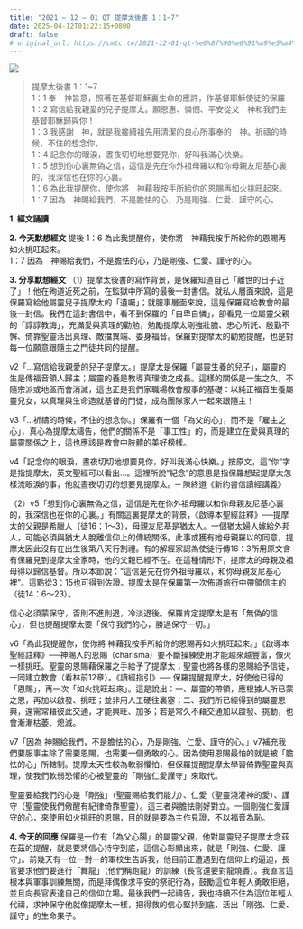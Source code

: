 ```yaml
---
title: "2021 – 12 – 01 QT 提摩太後書 1：1~7"
date: 2025-04-12T01:22:15+0800
draft: false
# original_url: https://cmtc.tw/2021-12-01-qt-%e6%8f%90%e6%91%a9%e5%a4%aa%e5%be%8c%e6%9b%b8-1%ef%bc%9a17
---
```


![](/images/qt.jpg)
> 提摩太後書 1：1\~7  
> 1：1 奉　神旨意，照著在基督耶穌裏生命的應許，作基督耶穌使徒的保羅  
> 1：2 寫信給我親愛的兒子提摩太。願恩惠、憐憫、平安從父　神和我們主基督耶穌歸與你！  
> 1：3 我感謝　神，就是我接續祖先用清潔的良心所事奉的　神。祈禱的時候，不住的想念你，  
> 1：4 記念你的眼淚，晝夜切切地想要見你，好叫我滿心快樂。  
> 1：5 想到你心裏無偽之信，這信是先在你外祖母羅以和你母親友尼基心裏的，我深信也在你的心裏。  
> 1：6 為此我提醒你，使你將　神藉我按手所給你的恩賜再如火挑旺起來。  
> 1：7 因為　神賜給我們，不是膽怯的心，乃是剛強、仁愛、謹守的心。

**1. 經文誦讀**

**2.  今天默想經文**
提後 1：6 為此我提醒你，使你將　神藉我按手所給你的恩賜再如火挑旺起來。  
1：7 因為　神賜給我們，不是膽怯的心，乃是剛強、仁愛、謹守的心。

**3. 分享默想經文**
（1）提摩太後書的寫作背景，是保羅知道自己「離世的日子近了」！他在殉道近死之前，在監獄中所寫的最後一封書信。就私人層面來說，這是保羅寫給他屬靈兒子提摩太的「遺囑」；就服事層面來說，這是保羅寫給教會的最後一封信。我們在這封書信中，看不到保羅的「自卑自憐」，卻看見一位屬靈父親的「諄諄教誨」，充滿愛與真理的勸勉，勉勵提摩太剛強壯膽、忠心所託、殷勤不懈、倚靠聖靈活出真理、敵擋異端、委身福音。保羅對提摩太的勸勉提醒，也是對每一位願意跟隨主之門徒共同的提醒。

v2「…寫信給我親愛的兒子提摩太。」提摩太是保羅「屬靈生養的兒子」，屬靈的生是傳福音領人歸主；屬靈的養是教導真理使之成長。這樣的關係是一生之久，不隨宗派或地區而會消滅，這也正是我們家職場教會服事的基礎：以純正福音生養屬靈兒女，以真理與生命造就基督的門徒，成為團隊家人一起來跟隨主！

v3「…祈禱的時候，不住的想念你。」保羅有一個「為父的心」，而不是「雇主之心」，真心為提摩太禱告，他們的關係不是「事工性」的，而是建立在愛與真理的屬靈關係之上，這也應該是教會中肢體的美好榜樣。

v4「記念你的眼淚，晝夜切切地想要見你，好叫我滿心快樂。」按原文，這“你”字是指提摩太，英文聖經可以看出…。這裡所說“紀念”的意思是指保羅想起提摩太怎樣流眼淚的事，他就晝夜切切的想要見提摩太。─ 陳終道《新約書信讀經講義》

（2）v5「想到你心裏無偽之信，這信是先在你外祖母羅以和你母親友尼基心裏的，我深信也在你的心裏。」有關這裏提摩太的背景，《啟導本聖經註釋》──提摩太的父親是希臘人（徒16：1～3），母親友尼基是猶太人。一個猶太婦人嫁給外邦人，可能必須與猶太人脫離信仰上的傳統關係。此事或獲有她母親羅以的同意，提摩太因此沒有在出生後第八天行割禮。有的解經家認為使徒行傳16：3所用原文含有保羅見到提摩太全家時，他的父親已經不在。在這種情形下，提摩太的母親及祖母得以歸信基督。所以本節說：“這信是先在你外祖母羅以，和你母親友尼基心裡”。這點從3：15也可得到佐證。提摩太是在保羅第一次佈道旅行中帶領信主的（徒14：6～23）。

信心必須蒙保守，否則不進則退，冷淡退後。保羅肯定提摩太是有「無偽的信心」，但也提醒提摩太要「保守我們的心，勝過保守一切。」

v6「為此我提醒你，使你將 神藉我按手所給你的恩賜再如火挑旺起來。」《啟導本聖經註釋》──神賜人的恩賜（charisma）要不斷操練使用才能越來越豐富，像火一樣挑旺。聖靈的恩賜藉保羅之手給予了提摩太；聖靈也將各樣的恩賜給予信徒，一同建立教會（看林前12章）。《讀經指引》── 保羅提醒提摩太，好使他已得的「恩賜」，再一次「如火挑旺起來」。這是說出：一、屬靈的帶領，應根據人所已蒙之恩，再加以啟發、挑旺；並非用人工硬往裏塞；二、我們所已經得到的屬靈恩典，還需常藉彼此交通，才能興旺、加多；若是常久不藉交通加以啟發、挑動，也會漸漸枯萎、熄滅。

v7「因為 神賜給我們，不是膽怯的心，乃是剛強、仁愛、謹守的心。」v7補充我們要服事主除了需要恩賜，也需要一個勇敢的心。因為使用恩賜最怕的就是被「膽怯的心」所轄制。提摩太天性較為軟弱懼怕，但保羅提醒提摩太學習倚靠聖靈與真理，使我們軟弱恐懼的心被聖靈的「剛強仁愛謹守」來取代。

聖靈要給我們的心是「剛強」（聖靈賜給我們能力）、仁愛（聖靈澆灌神的愛）、謹守（聖靈使我們儆醒有紀律倚靠聖靈）。這三者與膽怯剛好對立。一個剛強仁愛謹守的心，來使用如火挑旺的恩賜，目的就是要為主作見證，不以福音為恥。

**4. 今天的回應**
保羅是一位有「為父心腸」的屬靈父親，他對屬靈兒子提摩太念茲在茲的提醒，就是要將信心持守到底，這信心彰顯出來，就是「剛強、仁愛、謹守」。前幾天有一位一對一的軍校生告訴我，他目前正遭遇到在信仰上的逼迫，長官要求他們要進行「舞龍」（他們稱跑龍）的訓練（長官還要對龍燒香）。我直言這根本與軍事訓練無關，而是拜偶像求平安的祭祀行為，鼓勵這位年輕人勇敢拒絕，並且向長官表達自己的信仰立場。最後我們一起禱告，我也持續不住為這位年輕人代禱，求神保守他就像提摩太一樣，把得救的信心堅持到底，活出「剛強、仁愛、謹守」的生命果子。

